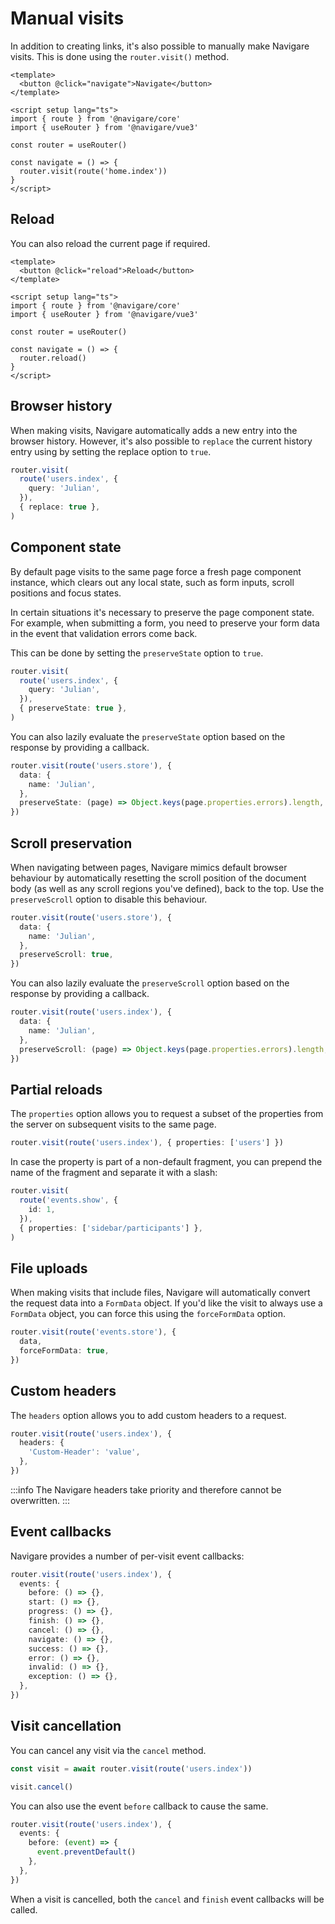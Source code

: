 # Manual visits

In addition to creating links, it's also possible to manually make Navigare visits. This is done using the `router.visit()` method.

```vue
<template>
  <button @click="navigate">Navigate</button>
</template>

<script setup lang="ts">
import { route } from '@navigare/core'
import { useRouter } from '@navigare/vue3'

const router = useRouter()

const navigate = () => {
  router.visit(route('home.index'))
}
</script>
```

## Reload

You can also reload the current page if required.

```vue
<template>
  <button @click="reload">Reload</button>
</template>

<script setup lang="ts">
import { route } from '@navigare/core'
import { useRouter } from '@navigare/vue3'

const router = useRouter()

const navigate = () => {
  router.reload()
}
</script>
```

## Browser history

When making visits, Navigare automatically adds a new entry into the browser history. However, it's also possible to `replace` the current history entry using by setting the replace option to `true`.

```typescript
router.visit(
  route('users.index', {
    query: 'Julian',
  }),
  { replace: true },
)
```

## Component state

By default page visits to the same page force a fresh page component instance, which clears out any local state, such as form inputs, scroll positions and focus states.

In certain situations it's necessary to preserve the page component state. For example, when submitting a form, you need to preserve your form data in the event that validation errors come back.

This can be done by setting the `preserveState` option to `true`.

```typescript
router.visit(
  route('users.index', {
    query: 'Julian',
  }),
  { preserveState: true },
)
```

You can also lazily evaluate the `preserveState` option based on the response by providing a callback.

```typescript
router.visit(route('users.store'), {
  data: {
    name: 'Julian',
  },
  preserveState: (page) => Object.keys(page.properties.errors).length,
})
```

## Scroll preservation

When navigating between pages, Navigare mimics default browser behaviour by automatically resetting the scroll position of the document body (as well as any scroll regions you've defined), back to the top. Use the `preserveScroll` option to disable this behaviour.

```typescript
router.visit(route('users.store'), {
  data: {
    name: 'Julian',
  },
  preserveScroll: true,
})
```

You can also lazily evaluate the `preserveScroll` option based on the response by providing a callback.

```typescript
router.visit(route('users.index'), {
  data: {
    name: 'Julian',
  },
  preserveScroll: (page) => Object.keys(page.properties.errors).length,
})
```

## Partial reloads

The `properties` option allows you to request a subset of the properties from the server on subsequent visits to the same page.

```typescript
router.visit(route('users.index'), { properties: ['users'] })
```

In case the property is part of a non-default fragment, you can prepend the name of the fragment and separate it with a slash:

```typescript
router.visit(
  route('events.show', {
    id: 1,
  }),
  { properties: ['sidebar/participants'] },
)
```

## File uploads

When making visits that include files, Navigare will automatically convert the request data into a `FormData` object. If you'd like the visit to always use a `FormData` object, you can force this using the `forceFormData` option.

```typescript
router.visit(route('events.store'), {
  data,
  forceFormData: true,
})
```

## Custom headers

The `headers` option allows you to add custom headers to a request.

```typescript
router.visit(route('users.index'), {
  headers: {
    'Custom-Header': 'value',
  },
})
```

:::info
The Navigare headers take priority and therefore cannot be overwritten.
:::

## Event callbacks

Navigare provides a number of per-visit event callbacks:

```typescript
router.visit(route('users.index'), {
  events: {
    before: () => {},
    start: () => {},
    progress: () => {},
    finish: () => {},
    cancel: () => {},
    navigate: () => {},
    success: () => {},
    error: () => {},
    invalid: () => {},
    exception: () => {},
  },
})
```

## Visit cancellation

You can cancel any visit via the `cancel` method.

```typescript
const visit = await router.visit(route('users.index'))

visit.cancel()
```

You can also use the event `before` callback to cause the same.

```typescript
router.visit(route('users.index'), {
  events: {
    before: (event) => {
      event.preventDefault()
    },
  },
})
```

When a visit is cancelled, both the `cancel` and `finish` event callbacks will be called.
